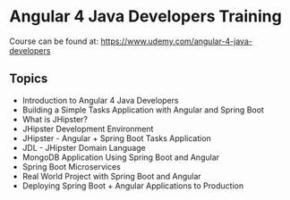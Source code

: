 # Angular 4 Java Developers Training #

Course can be found at: https://www.udemy.com/angular-4-java-developers

## Topics ##

* Introduction to Angular 4 Java Developers
* Building a Simple Tasks Application with Angular and Spring Boot
* What is JHipster?
* JHipster Development Environment
* JHipster - Angular + Spring Boot Tasks Application
* JDL - JHipster Domain Language
* MongoDB Application Using Spring Boot and Angular
* Spring Boot Microservices
* Real World Project with Spring Boot and Angular
* Deploying Spring Boot + Angular Applications to Production